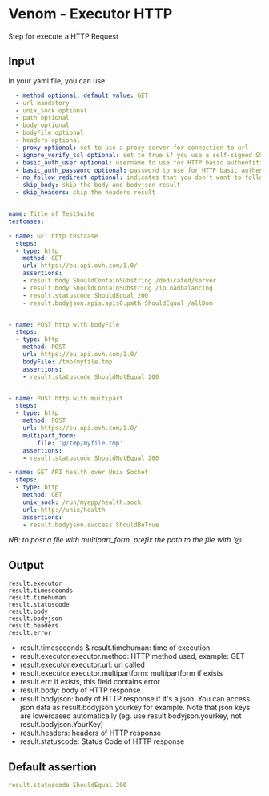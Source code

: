 # Venom - Executor HTTP

Step for execute a HTTP Request

## Input
In your yaml file, you can use:

```yaml
  - method optional, default value: GET
  - url mandatory
  - unix_sock optional
  - path optional
  - body optional
  - bodyFile optional
  - headers optional
  - proxy optional: set to use a proxy server for connection to url
  - ignore_verify_ssl optional: set to true if you use a self-signed SSL on remote for example
  - basic_auth_user optional: username to use for HTTP basic authentification
  - basic_auth_password optional: password to use for HTTP basic authentification
  - no_follow_redirect optional: indicates that you don't want to follow Location if server returns a Redirect (301/302/...)
  - skip_body: skip the body and bodyjson result
  - skip_headers: skip the headers result

```

```yaml

name: Title of TestSuite
testcases:

- name: GET http testcase
  steps:
  - type: http
    method: GET
    url: https://eu.api.ovh.com/1.0/
    assertions:
    - result.body ShouldContainSubstring /dedicated/server
    - result.body ShouldContainSubstring /ipLoadbalancing
    - result.statuscode ShouldEqual 200
    - result.bodyjson.apis.apis0.path ShouldEqual /allDom


- name: POST http with bodyFile
  steps:
  - type: http
    method: POST
    url: https://eu.api.ovh.com/1.0/
    bodyFile: /tmp/myfile.tmp
    assertions:
    - result.statuscode ShouldNotEqual 200


- name: POST http with multipart
  steps:
  - type: http
    method: POST
    url: https://eu.api.ovh.com/1.0/
    multipart_form:
        file: '@/tmp/myfile.tmp'
    assertions:
    - result.statuscode ShouldNotEqual 200

- name: GET API health over Unix Socket
  steps:
  - type: http
    method: GET
    unix_sock: /run/myapp/health.sock
    url: http://unix/health
    assertions:
    - result.bodyjson.success ShouldBeTrue
```
*NB: to post a file with multipart_form, prefix the path to the file with '@'*

## Output

```
result.executor
result.timeseconds
result.timehuman
result.statuscode
result.body
result.bodyjson
result.headers
result.error
```
- result.timeseconds & result.timehuman: time of execution
- result.executor.executor.method: HTTP method used, example: GET
- result.executor.executor.url: url called
- result.executor.executor.multipartform: multipartform if exists
- result.err: if exists, this field contains error
- result.body: body of HTTP response
- result.bodyjson: body of HTTP response if it's a json. You can access json data as result.bodyjson.yourkey for example. Note that json keys are lowercased automatically (eg. use result.bodyjson.yourkey, not result.bodyjson.YourKey)
- result.headers: headers of HTTP response
- result.statuscode: Status Code of HTTP response

## Default assertion

```yaml
result.statuscode ShouldEqual 200
```
